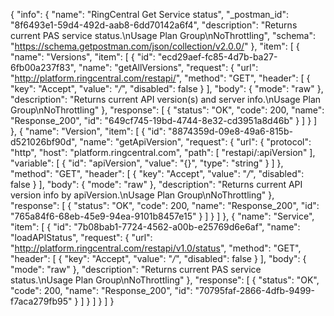{
  "info": {
    "name": "RingCentral Get Service status",
    "_postman_id": "8f6493e1-59d4-492d-aab8-6dd70142a6f4",
    "description": "Returns current PAS service status.\nUsage Plan Group\nNoThrottling",
    "schema": "https://schema.getpostman.com/json/collection/v2.0.0/"
  },
  "item": [
    {
      "name": "Versions",
      "item": [
        {
          "id": "ecd29aef-fc85-4d7b-ba27-6fb00a237f83",
          "name": "getAllVersions",
          "request": {
            "url": "http://platform.ringcentral.com/restapi/",
            "method": "GET",
            "header": [
              {
                "key": "Accept",
                "value": "*/*",
                "disabled": false
              }
            ],
            "body": {
              "mode": "raw"
            },
            "description": "Returns current API version(s) and server info.\nUsage Plan Group\nNoThrottling"
          },
          "response": [
            {
              "status": "OK",
              "code": 200,
              "name": "Response_200",
              "id": "649cf745-19bd-4744-8e32-cd3951a8d46b"
            }
          ]
        }
      ]
    },
    {
      "name": "Version",
      "item": [
        {
          "id": "8874359d-09e8-49a6-815b-d521026bf90d",
          "name": "getApiVersion",
          "request": {
            "url": {
              "protocol": "http",
              "host": "platform.ringcentral.com",
              "path": [
                "restapi/:apiVersion"
              ],
              "variable": [
                {
                  "id": "apiVersion",
                  "value": "{}",
                  "type": "string"
                }
              ]
            },
            "method": "GET",
            "header": [
              {
                "key": "Accept",
                "value": "*/*",
                "disabled": false
              }
            ],
            "body": {
              "mode": "raw"
            },
            "description": "Returns current API version info by apiVersion.\nUsage Plan Group\nNoThrottling"
          },
          "response": [
            {
              "status": "OK",
              "code": 200,
              "name": "Response_200",
              "id": "765a84f6-68eb-45e9-94ea-9101b8457e15"
            }
          ]
        }
      ]
    },
    {
      "name": "Service",
      "item": [
        {
          "id": "7b08bab1-7724-4562-a00b-e25769d6e6af",
          "name": "loadAPIStatus",
          "request": {
            "url": "http://platform.ringcentral.com/restapi/v1.0/status",
            "method": "GET",
            "header": [
              {
                "key": "Accept",
                "value": "*/*",
                "disabled": false
              }
            ],
            "body": {
              "mode": "raw"
            },
            "description": "Returns current PAS service status.\nUsage Plan Group\nNoThrottling"
          },
          "response": [
            {
              "status": "OK",
              "code": 200,
              "name": "Response_200",
              "id": "70795faf-2866-4dfb-9499-f7aca279fb95"
            }
          ]
        }
      ]
    }
  ]
}